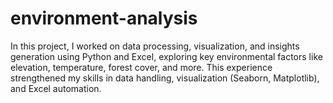 # environment-analysis
In this project, I worked on data processing, visualization, and insights generation using Python and Excel, exploring key environmental factors like elevation, temperature, forest cover, and more. This experience strengthened my skills in data handling, visualization (Seaborn, Matplotlib), and Excel automation.
